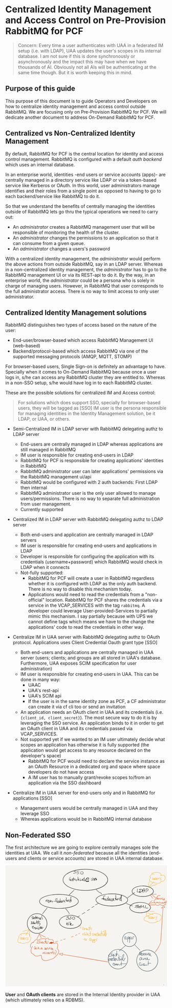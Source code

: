 # Centralized Identity Management and Access Control on Pre-Provision RabbitMQ for PCF

> Concern: Every time a user authenticates with UAA in a federated IM setup (i.e. with LDAP), UAA updates the user's scopes in its internal database. I am not sure if this is done synchronously or asynchronously and the impact this may have when we have thousands of AI. Obviously not all AIs will be authenticating at the same time though. But it is worth keeping this in mind.

## Purpose of this guide

This purpose of this document is to guide Operators and Developers on how to centralize identity management and access control outside RabbitMQ. We are focusing only on Pre-Provision RabbitMQ for PCF. We will dedicate another document to address On-Demand RabbitMQ for PCF.

## Centralized vs Non-Centralized Identity Management

By default, RabbitMQ for PCF is the central location for identity and access control management. RabbitMQ is configured with a default *auth backend* which uses an internal database.

In an enterprise world, identities -end users or service accounts (apps)- are centrally managed in a directory service like LDAP or via a token-based service like Kerberos or OAuth. In this world, user administrators manage identifies and their roles from a single point as opposed to having to go to each backend/service like RabbitMQ to do it.

So that we understand the benefits of centrally managing the identities outside of RabbitMQ lets go thru the typical operations we need to carry out:
- An *administrator* creates a RabbitMQ management user that will be responsible of monitoring the health of the cluster.
- An *administrator* changes the permissions to an application so that it can consume from a given queue.
- An *administrator* changes a users's password

With a centralized identity management, the *administrator* would perform the above actions from outside RabbitMQ, say in an LDAP server. Whereas in a non-centralized identity management, the *administrator* has to go to the RabbitMQ management UI or via its REST-api to do it. By the way, in an enterprise world, the *administrator* could be a persona who is solely in charge of managing users. However, in RabbitMQ that user corresponds to the full administrator access. There is no way to limit access to only user administrator.

## Centralized Identity Management solutions   

RabbitMQ distinguishes two types of access based on the nature of the user:
  - End-user/browser-based which access RabbitMQ Management UI (web-based)
  - Backend/protocol-based which access RabbitMQ via one of the supported messaging protocols (AMQP, MQTT, STOMP)

For browser-based users, Single Sign-on is definitely an advantage to have. Specially when it comes to On-Demand RabbitMQ because once a user logs in, s/he can access any RabbitMQ cluster they are entitled to. Whereas in a non-SSO setup, s/he would have log in to each RabbitMQ cluster.

These are the possible solutions for centralized IM and Access control:
  > For solutions which does support SSO, specially for browser-based users, they will be tagged as [SSO]
  > IM user is the persona responsible for managing identities in the Identity Management solution, be it LDAP, or UAA, or others.


- Semi-Centralized IM in LDAP server with RabbitMQ delegating authz to LDAP server
  * End-users are centrally managed in LDAP whereas applications are still managed in RabbitMQ
  * IM user is responsible for creating end-users in LDAP  
  * RabbitMQ for PCF is responsible for creating applications' identities in RabbitMQ
  * RabbitMQ administrator user can later applications' permissions via the RabbitMQ management ui/api
  * RabbitMQ would be configured with 2 auth backends: First LDAP then internal
  * RabbitMQ administrator user is the only user allowed to manage users/permissions. There is no way to separate full administration from user management.
  * Currently supported

- Centralized IM in LDAP server with RabbitMQ delegating authz to LDAP server
  * Both end-users and application are centrally managed in LDAP servers
  * IM user is responsible for creating end-users and applications in LDAP
  * Developer is responsible for configuring the application with its credentials (username+password) which RabbitMQ would check in LDAP when it connects
  * Not-fully supported:
    - RabbitMQ for PCF will create a user in RabbitMQ regardless whether it is configured with LDAP as the only auth backend. There is no way to disable this mechanism today.
    - Applications would need to read the credentials from a "non-official" location. RabbitMQ for PCF shares the credentials via a service in the VCAP_SERVICES with the tag `rabbitmq`. A developer could leverage User-provided-Services to partially mimic this mechanism. I say partially because with UPS we cannot define tags which means we have to the change the applications' code to read the credentials in other way.

- Centralize IM in UAA server with RabbitMQ delegating authz to OAuth protocol. Applications uses Client Credential Oauth grant type [SSO]
  * Both end-users and applications are centrally managed in UAA server (users; clients; and groups are all stored in UAA's database. Furthermore, UAA exposes SCIM specification for user administration)
  * IM user is responsible for creating end-users in UAA. This can be done in many way:
    - UAAC
    - UAA's rest-api
    - UAA's SCIM api
    - If the user is in the same identity zone as PCF, a CF administrator can create it via cf cli too or send an invitation
  * An application needs an OAuth client in UAA and its credentials (i.e.`{client_id, client_secret}`). The most secure way to do it is by leveraging the SSO service. An application binds to it in order to get an OAuth client in UAA and its credentials passed via VCAP_SERVICES.
  * Not supported yet if we wanted to an IM user ultimately decide what scopes an application has otherwise it is fully supported (the application would get access to any resource declared on the developer's space)  
    - RabbitMQ for PCF would need to declare the service instance as an OAuth Resource in a dedicated org and space where space developers do not have access
    - A IM user has to manually grant/revoke scopes to/from an application via the SSO dashboard

- Centralize IM in UAA server for end-users only and in RabbitMQ for applications [SSO]
  * Management users would be centrally managed in UAA and they leverage SSO
  * Whereas applications would be in RabbitMQ internal database
  

## Non-Federated SSO

The first architecture we are going to explore centrally manages sole the identities at UAA. We call it *non-federated* because all the identities (end-users and clients or service accounts) are stored in UAA internal database.

![Non-Federated SSO](assets/non-federated-sso.png)  

**User** and **OAuth clients** are stored in the Internal Identity provider in UAA (which ultimately relies on a RDBMS).

